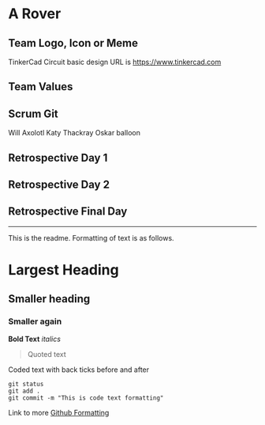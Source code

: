# A Rover

## Team Logo, Icon or Meme

TinkerCad Circuit basic design URL is
https://www.tinkercad.com

## Team Values

## Scrum Git

Will Axolotl
Katy Thackray
Oskar balloon

## Retrospective Day 1

## Retrospective Day 2

## Retrospective Final Day

---------------------------------------------------------

This is the readme. Formatting of text is as follows.

# Largest Heading
## Smaller heading
### Smaller again

**Bold Text**
*italics*
>Quoted text

Coded text with back ticks before and after
```
git status
git add .
git commit -m "This is code text formatting"
```

Link to more [Github Formatting](https://help.github.com/en/github/writing-on-github/basic-writing-and-formatting-syntax)
